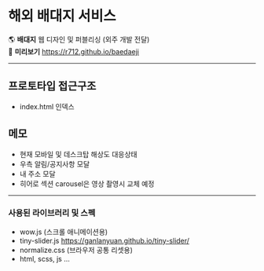 해외 배대지 서비스
=============
🌎 **배대지** 웹 디자인 및 퍼블리싱 (외주 개발 전달)  
🥦 **미리보기** <https://r712.github.io/baedaeji>

***

## 프로토타입 접근구조
- index.html 인덱스

## 메모
- 현재 모바일 및 데스크탑 해상도 대응상태
- 우측 알림/공지사항 모달
- 내 주소 모달
- 히어로 섹션 carousel은 영상 촬영시 교체 예정

***

### 사용된 라이브러리 및 스펙
- wow.js (스크롤 애니메이션용)
- tiny-slider.js <https://ganlanyuan.github.io/tiny-slider/>
- normalize.css (브라우저 공통 리셋용)
- html, scss, js ...
